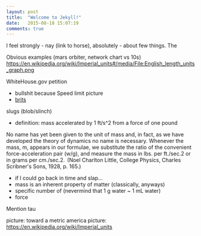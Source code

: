 ```yaml
---
layout: post
title:  "Welcome to Jekyll!"
date:   2015-08-18 15:07:19
comments: true
---
```

I feel strongly - nay (link to horse), absolutely - about few things. The


Obvious examples (mars orbiter, network chart vs 10s)
https://en.wikipedia.org/wiki/Imperial_units#/media/File:English_length_units_graph.png

WhiteHouse.gov petition
- bullshit because Speed limit picture
- [brits][]

 
slugs (blob/slinch)
- definition: mass accelerated by 1 ft/s^2 from a force of one pound

No name has yet been given to the unit of mass and, in fact, as we have developed the theory of dynamics no name is necessary. Whenever the mass, m, appears in our formulae, we substitute the ratio of the convenient force-acceleration pair (w/g), and measure the mass in lbs. per ft./sec.2 or in grams per cm./sec.2.  (Noel Charlton Little, College Physics, Charles Scribner's Sons, 1928, p. 165.)
- if I could go back in time and slap...
- mass is an inherent property of matter (classically, anyways)
- specific number of  (nevermind that 1 g water ~ 1 mL water)
- force


Mention tau

<!--more-->
picture: toward a metric america
picture: https://en.wikipedia.org/wiki/Imperial_units


[us-met]: https://en.wikipedia.org/wiki/Metrication_in_the_United_States 

[slug]: 'https://en.wikipedia.org/wiki/Slug_(mass)'

[petition]: https://petitions.whitehouse.gov/petition/make-metric-system-standard-united-states-instead-imperial-system/

[brits]: https://en.wikipedia.org/wiki/Metrication_of_British_transport



